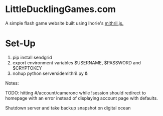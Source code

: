 # LittleDucklingGames.com

A simple flash game website built using lhorie's [mithril.js.](http://lhorie.github.io/mithril/) 

# Set-Up
1. pip install sendgrid
2. export environment variables $USERNAME, $PASSWORD and $CRYPTOKEY
3. nohup python serversidemithril.py &

Notes: 

TODO: 
hitting #/account/cameronc while !session should redirect to homepage with an error instead of displaying account page with defaults. 

Shutdown server and take backup snapshot on digital ocean
